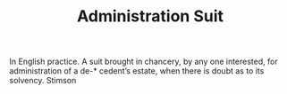 ---
title: Administration Suit
letter: A
permalink: "/definitions/administration-suit.html"
body: In English practice. A suit brought in chancery, by any one interested, for
  administration of a de-* cedent’s estate, when there is doubt as to its solvency.
  Stimson
published_at: '2018-07-07'
layout: post
---